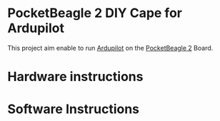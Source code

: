 # PocketBeagle 2 DIY Cape for Ardupilot
This project aim enable to run [Ardupilot](https://ardupilot.org/) on the [PocketBeagle 2](https://www.beagleboard.org/boards/pocketbeagle-2) Board.

# Hardware instructions


# Software Instructions

